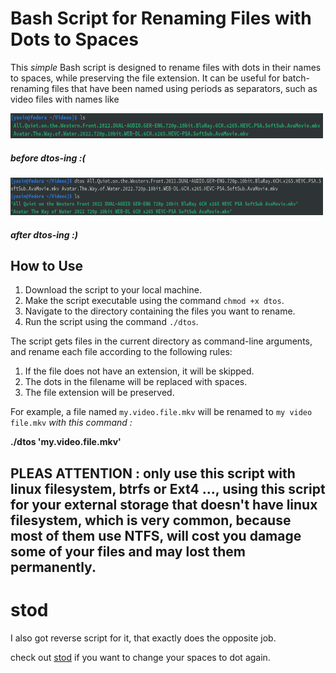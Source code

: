 

# Bash Script for Renaming Files with Dots to Spaces

This *simple* Bash script is designed to rename files with dots in their names to spaces, while preserving the file extension. It can be useful for batch-renaming files that have been named using periods as separators, such as video files with names like 

<img src="pics/S1.png" alt="before dtos-ing" width="500" height="40">

##### before dtos-ing :(

<img src="pics/S2.png" alt="before dtos-ing" width="500" height="60">

##### after dtos-ing :)
## How to Use

1. Download the script to your local machine.
2. Make the script executable using the command `chmod +x dtos`.
3. Navigate to the directory containing the files you want to rename.
4. Run the script using the command `./dtos`.

The script gets files in the current directory as command-line arguments, and rename each file according to the following rules:

1. If the file does not have an extension, it will be skipped.
2. The dots in the filename will be replaced with spaces.
3. The file extension will be preserved.

For example, a file named `my.video.file.mkv` will be renamed to `my video file.mkv` *with this command :*

**./dtos  'my.video.file.mkv'**

## PLEAS ATTENTION : only use this script with linux filesystem, btrfs or Ext4 ..., using this script for your external storage that doesn't have linux filesystem, which is very common, because most of them use NTFS, will cost you damage some of your files and may lost them permanently.

# stod

I also got reverse script for it, that exactly does the opposite job.

check out [stod](https://github.com/Yasin1ar/dtos/stod) if you want to change your spaces to dot again.
